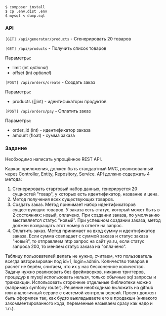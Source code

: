 ```
$ composer install
$ cp .env.dist .env
$ mysql < dump.sql
```

### API

`[GET] /api/generator/products` - Сгенерировать 20 товаров

`[GET] /api/products` - Получить список товаров

Параметры:
* limit (int *optional*)
* offset (int *optional*)

`[POST] /api/orders/create` - Создать заказ

Параметры:
* products ([]int) - идентификаторы продуктов

`[POST] /api/orders/pay` - Оплатить заказ

Параметры:
* order_id (int) - идентификатор заказа
* amount (float) - сумма заказа

### Задание

Необходимо написать упрощённое REST API.

Каркас приложения, должен быть стандартный MVC, реализованный через Controller, Entity, Repository, Service.
API должно содержать 4 метода:
1) Сгенерировать стартовый набор данных, генерируется 20 сущностей &quot;товар&quot;, у которых есть
идентификатор, название и цена.
2) Метод получения всех существующих товаров.
3) Создать заказ. Метод принимает набор идентификаторов существующих товаров. У заказа есть
статус, который может быть в 2 состояниях: новый, оплачено. При создании заказа, по умолчанию
выставляется статус &quot;новый&quot;. При успешном создании заказа, метод должен возвращать этот
номер в ответе на запрос.
4) Оплатить заказ. Метод принимает на вход сумму и идентификатор заказа. Если сумма
совпадает с суммой заказа и статус заказа &quot;новый&quot;, то отправляем http запрос на сайт ya.ru, если
статус запроса 200, то меняем статус заказа на &quot;оплачено&quot;.

Таблицу пользователей делать не нужно, считаем, что пользователь всегда авторизирован под
id=1, login=admin.
Количество товаров в расчёт не берём, считаем, что их у нас бесконечное количество.
Задачу нужно реализовать без фреймворков, никаких триггеров, процедур в mysql использовать
нельзя, только обычные sql запросы и транзакции.
Использовать сторонние отдельные библиотеки можно (например symfony router).
Решение необходимо выложить на github или аналогичный сервис с системой контроля версий.
Проект должен быть оформлен так, как будто выкладываете его в продакшн (никакого
закомментированного кода, переменные называем сразу как надо и т.п.).

